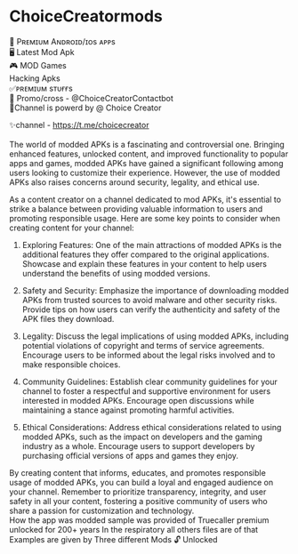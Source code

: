 # ChoiceCreatormods
📲 Pʀᴇᴍɪᴜᴍ Aɴᴅʀᴏɪᴅ/ɪᴏs ᴀᴘᴘs 
<br>
🖥 Latest Mod Apk
<br>
 🎮 MOD Games
<br>
 Hacking Apks
<br>
 ✅ᴘʀᴇᴍɪᴜᴍ sᴛᴜғғs
<br>
 🫥 Promo/cross - @ChoiceCreatorContactbot 
 <br>
 🌟Channel is powerd by @ Choice Creator  
 
 ✨channel - https://t.me/choicecreator
<br>
<br>
The world of modded APKs is a fascinating and controversial one. Bringing enhanced features, unlocked content, and improved functionality to popular apps and games, modded APKs have gained a significant following among users looking to customize their experience. However, the use of modded APKs also raises concerns around security, legality, and ethical use.

As a content creator on a channel dedicated to mod APKs, it's essential to strike a balance between providing valuable information to users and promoting responsible usage. Here are some key points to consider when creating content for your channel:

1. Exploring Features: One of the main attractions of modded APKs is the additional features they offer compared to the original applications. Showcase and explain these features in your content to help users understand the benefits of using modded versions.

2. Safety and Security: Emphasize the importance of downloading modded APKs from trusted sources to avoid malware and other security risks. Provide tips on how users can verify the authenticity and safety of the APK files they download.

3. Legality: Discuss the legal implications of using modded APKs, including potential violations of copyright and terms of service agreements. Encourage users to be informed about the legal risks involved and to make responsible choices.

4. Community Guidelines: Establish clear community guidelines for your channel to foster a respectful and supportive environment for users interested in modded APKs. Encourage open discussions while maintaining a stance against promoting harmful activities.

5. Ethical Considerations: Address ethical considerations related to using modded APKs, such as the impact on developers and the gaming industry as a whole. Encourage users to support developers by purchasing official versions of apps and games they enjoy.

By creating content that informs, educates, and promotes responsible usage of modded APKs, you can build a loyal and engaged audience on your channel. Remember to prioritize transparency, integrity, and user safety in all your content, fostering a positive community of users who share a passion for customization and technology.
<br>
How the app was modded sample was provided of Truecaller premium unlocked for 200+ years
In the respiratory all others files are of that
<br>
Examples are given by Three different Mods 🔓 Unlocked
